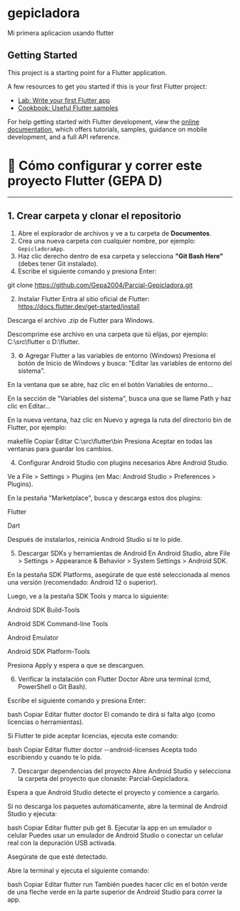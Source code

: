 # gepicladora

Mi primera aplicacion usando flutter

## Getting Started

This project is a starting point for a Flutter application.

A few resources to get you started if this is your first Flutter project:

- [Lab: Write your first Flutter app](https://docs.flutter.dev/get-started/codelab)
- [Cookbook: Useful Flutter samples](https://docs.flutter.dev/cookbook)

For help getting started with Flutter development, view the
[online documentation](https://docs.flutter.dev/), which offers tutorials,
samples, guidance on mobile development, and a full API reference.
# 🚀 Cómo configurar y correr este proyecto Flutter (GEPA D)

---

## 1. Crear carpeta y clonar el repositorio

1. Abre el explorador de archivos y ve a tu carpeta de **Documentos**.
2. Crea una nueva carpeta con cualquier nombre, por ejemplo: `GepicladoraApp`.
3. Haz clic derecho dentro de esa carpeta y selecciona **"Git Bash Here"** (debes tener Git instalado).
4. Escribe el siguiente comando y presiona Enter:

git clone https://github.com/Gepa2004/Parcial-Gepicladora.git

2.  Instalar Flutter
Entra al sitio oficial de Flutter:
 https://docs.flutter.dev/get-started/install

Descarga el archivo .zip de Flutter para Windows.

Descomprime ese archivo en una carpeta que tú elijas, por ejemplo: C:\src\flutter o D:\flutter.

3. ⚙ Agregar Flutter a las variables de entorno (Windows)
Presiona el botón de Inicio de Windows y busca:
"Editar las variables de entorno del sistema".

En la ventana que se abre, haz clic en el botón Variables de entorno...

En la sección de "Variables del sistema", busca una que se llame Path y haz clic en Editar...

En la nueva ventana, haz clic en Nuevo y agrega la ruta del directorio bin de Flutter, por ejemplo:

makefile
Copiar
Editar
C:\src\flutter\bin
Presiona Aceptar en todas las ventanas para guardar los cambios.

4.  Configurar Android Studio con plugins necesarios
Abre Android Studio.

Ve a File > Settings > Plugins (en Mac: Android Studio > Preferences > Plugins).

En la pestaña "Marketplace", busca y descarga estos dos plugins:

Flutter

Dart

Después de instalarlos, reinicia Android Studio si te lo pide.

5.  Descargar SDKs y herramientas de Android
En Android Studio, abre File > Settings > Appearance & Behavior > System Settings > Android SDK.

En la pestaña SDK Platforms, asegúrate de que esté seleccionada al menos una versión (recomendado: Android 12 o superior).

Luego, ve a la pestaña SDK Tools y marca lo siguiente:

Android SDK Build-Tools

Android SDK Command-line Tools

Android Emulator

Android SDK Platform-Tools

Presiona Apply y espera a que se descarguen.

6.  Verificar la instalación con Flutter Doctor
Abre una terminal (cmd, PowerShell o Git Bash).

Escribe el siguiente comando y presiona Enter:

bash
Copiar
Editar
flutter doctor
El comando te dirá si falta algo (como licencias o herramientas).

Si Flutter te pide aceptar licencias, ejecuta este comando:

bash
Copiar
Editar
flutter doctor --android-licenses
Acepta todo escribiendo y cuando te lo pida.

7.  Descargar dependencias del proyecto
Abre Android Studio y selecciona la carpeta del proyecto que clonaste:
Parcial-Gepicladora.

Espera a que Android Studio detecte el proyecto y comience a cargarlo.

Si no descarga los paquetes automáticamente, abre la terminal de Android Studio y ejecuta:

bash
Copiar
Editar
flutter pub get
8.  Ejecutar la app en un emulador o celular
Puedes usar un emulador de Android Studio o conectar un celular real con la depuración USB activada.

Asegúrate de que esté detectado.

Abre la terminal y ejecuta el siguiente comando:

bash
Copiar
Editar
flutter run
También puedes hacer clic en el botón verde de una fleche verde en la parte superior de Android Studio para correr la app.

